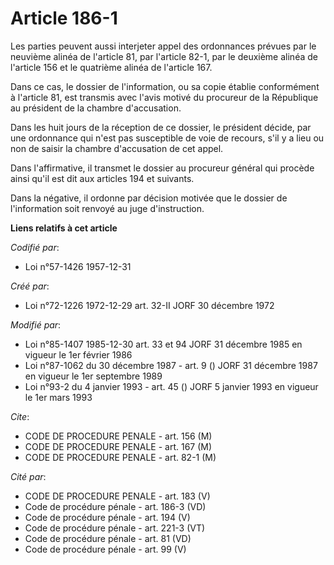 # Article 186-1

Les parties peuvent aussi interjeter appel des ordonnances prévues par le neuvième alinéa de l'article 81, par l'article
82-1, par le deuxième alinéa de l'article 156 et le quatrième alinéa de l'article 167.

Dans ce cas, le dossier de l'information, ou sa copie établie conformément à l'article 81, est transmis avec l'avis motivé du
procureur de la République au président de la chambre d'accusation.

Dans les huit jours de la réception de ce dossier, le président décide, par une ordonnance qui n'est pas susceptible de voie
de recours, s'il y a lieu ou non de saisir la chambre d'accusation de cet appel.

Dans l'affirmative, il transmet le dossier au procureur général qui procède ainsi qu'il est dit aux articles 194 et suivants.

Dans la négative, il ordonne par décision motivée que le dossier de l'information soit renvoyé au juge d'instruction.

**Liens relatifs à cet article**

_Codifié par_:

  - Loi n°57-1426 1957-12-31

_Créé par_:

  - Loi n°72-1226 1972-12-29 art. 32-II JORF 30 décembre 1972

_Modifié par_:

  - Loi n°85-1407 1985-12-30 art. 33 et 94 JORF 31 décembre 1985 en vigueur le 1er février 1986
  - Loi n°87-1062 du 30 décembre 1987 - art. 9 () JORF 31 décembre 1987 en vigueur le 1er septembre 1989
  - Loi n°93-2 du 4 janvier 1993 - art. 45 () JORF 5 janvier 1993 en vigueur le 1er mars 1993

_Cite_:

  - CODE DE PROCEDURE PENALE - art. 156 (M)
  - CODE DE PROCEDURE PENALE - art. 167 (M)
  - CODE DE PROCEDURE PENALE - art. 82-1 (M)

_Cité par_:

  - CODE DE PROCEDURE PENALE - art. 183 (V)
  - Code de procédure pénale - art. 186-3 (VD)
  - Code de procédure pénale - art. 194 (V)
  - Code de procédure pénale - art. 221-3 (VT)
  - Code de procédure pénale - art. 81 (VD)
  - Code de procédure pénale - art. 99 (V)

